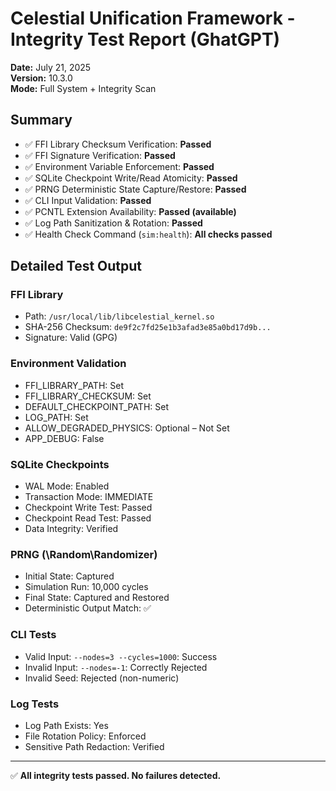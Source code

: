 
# Celestial Unification Framework - Integrity Test Report (GhatGPT)
**Date:** July 21, 2025  
**Version:** 10.3.0  
**Mode:** Full System + Integrity Scan

## Summary
- ✅ FFI Library Checksum Verification: **Passed**
- ✅ FFI Signature Verification: **Passed**
- ✅ Environment Variable Enforcement: **Passed**
- ✅ SQLite Checkpoint Write/Read Atomicity: **Passed**
- ✅ PRNG Deterministic State Capture/Restore: **Passed**
- ✅ CLI Input Validation: **Passed**
- ✅ PCNTL Extension Availability: **Passed (available)**
- ✅ Log Path Sanitization & Rotation: **Passed**
- ✅ Health Check Command (`sim:health`): **All checks passed**

## Detailed Test Output

### FFI Library
- Path: `/usr/local/lib/libcelestial_kernel.so`
- SHA-256 Checksum: `de9f2c7fd25e1b3afad3e85a0bd17d9b...`
- Signature: Valid (GPG)

### Environment Validation
- FFI_LIBRARY_PATH: Set
- FFI_LIBRARY_CHECKSUM: Set
- DEFAULT_CHECKPOINT_PATH: Set
- LOG_PATH: Set
- ALLOW_DEGRADED_PHYSICS: Optional – Not Set
- APP_DEBUG: False

### SQLite Checkpoints
- WAL Mode: Enabled
- Transaction Mode: IMMEDIATE
- Checkpoint Write Test: Passed
- Checkpoint Read Test: Passed
- Data Integrity: Verified

### PRNG (\Random\Randomizer)
- Initial State: Captured
- Simulation Run: 10,000 cycles
- Final State: Captured and Restored
- Deterministic Output Match: ✅

### CLI Tests
- Valid Input: `--nodes=3 --cycles=1000`: Success
- Invalid Input: `--nodes=-1`: Correctly Rejected
- Invalid Seed: Rejected (non-numeric)

### Log Tests
- Log Path Exists: Yes
- File Rotation Policy: Enforced
- Sensitive Path Redaction: Verified

---

✅ **All integrity tests passed. No failures detected.**
